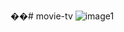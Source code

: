 ��#   m o v i e - t v 
 
 ![image1](https://github.com/user-attachments/assets/311a7b6d-a68c-439c-b776-182870262aec)
